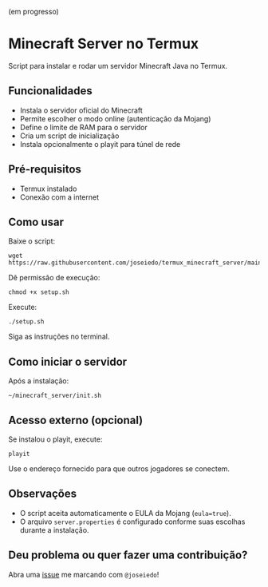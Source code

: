 (em progresso)
# Minecraft Server no Termux

Script para instalar e rodar um servidor Minecraft Java no Termux.

## Funcionalidades

* Instala o servidor oficial do Minecraft
* Permite escolher o modo online (autenticação da Mojang)
* Define o limite de RAM para o servidor
* Cria um script de inicialização
* Instala opcionalmente o playit para túnel de rede

## Pré-requisitos

* Termux instalado
* Conexão com a internet

## Como usar

Baixe o script:

```
wget https://raw.githubusercontent.com/joseiedo/termux_minecraft_server/main/setup.sh
```

Dê permissão de execução:

```
chmod +x setup.sh
```

Execute:

```
./setup.sh
```

Siga as instruções no terminal.

## Como iniciar o servidor

Após a instalação:

```
~/minecraft_server/init.sh
```

## Acesso externo (opcional)

Se instalou o playit, execute:

```
playit
```

Use o endereço fornecido para que outros jogadores se conectem.

## Observações

* O script aceita automaticamente o EULA da Mojang (`eula=true`).
* O arquivo `server.properties` é configurado conforme suas escolhas durante a instalação.

## Deu problema ou quer fazer uma contribuição?

Abra uma [issue](https://github.com/joseiedo/termux_minecraft_server/issues) me marcando com `@joseiedo`! 
